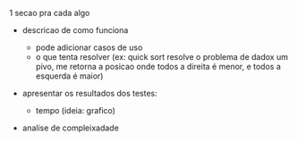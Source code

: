1 secao pra cada algo

- descricao de como funciona
    - pode adicionar casos de uso
    - o que tenta resolver (ex: quick sort resolve o problema de dadox um pivo, me retorna a posicao onde todos a direita é menor, e todos a esquerda é maior)
- apresentar os resultados dos testes:
    - tempo (ideia: grafico)

- analise de compleixadade
